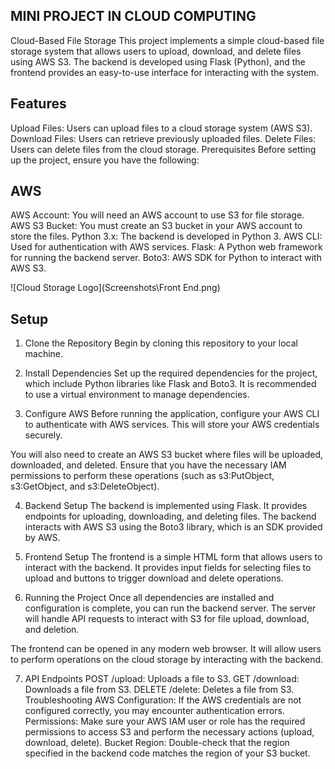 ## MINI PROJECT IN CLOUD COMPUTING
Cloud-Based File Storage
This project implements a simple cloud-based file storage system that allows users to upload, download, and delete files using AWS S3. The backend is developed using Flask (Python), and the frontend provides an easy-to-use interface for interacting with the system.

## Features
Upload Files: Users can upload files to a cloud storage system (AWS S3).
Download Files: Users can retrieve previously uploaded files.
Delete Files: Users can delete files from the cloud storage.
Prerequisites
Before setting up the project, ensure you have the following:
## AWS
AWS Account: You will need an AWS account to use S3 for file storage.
AWS S3 Bucket: You must create an S3 bucket in your AWS account to store the files.
Python 3.x: The backend is developed in Python 3.
AWS CLI: Used for authentication with AWS services.
Flask: A Python web framework for running the backend server.
Boto3: AWS SDK for Python to interact with AWS S3.

![Cloud Storage Logo](Screenshots\Front End.png)

## Setup
1. Clone the Repository
Begin by cloning this repository to your local machine.

2. Install Dependencies
Set up the required dependencies for the project, which include Python libraries like Flask and Boto3. It is recommended to use a virtual environment to manage dependencies.

3. Configure AWS
Before running the application, configure your AWS CLI to authenticate with AWS services. This will store your AWS credentials securely.

You will also need to create an AWS S3 bucket where files will be uploaded, downloaded, and deleted. Ensure that you have the necessary IAM permissions to perform these operations (such as s3:PutObject, s3:GetObject, and s3:DeleteObject).

4. Backend Setup
The backend is implemented using Flask. It provides endpoints for uploading, downloading, and deleting files. The backend interacts with AWS S3 using the Boto3 library, which is an SDK provided by AWS.

5. Frontend Setup
The frontend is a simple HTML form that allows users to interact with the backend. It provides input fields for selecting files to upload and buttons to trigger download and delete operations.

6. Running the Project
Once all dependencies are installed and configuration is complete, you can run the backend server. The server will handle API requests to interact with S3 for file upload, download, and deletion.

The frontend can be opened in any modern web browser. It will allow users to perform operations on the cloud storage by interacting with the backend.

7. API Endpoints
POST /upload: Uploads a file to S3.
GET /download: Downloads a file from S3.
DELETE /delete: Deletes a file from S3.
Troubleshooting
AWS Configuration: If the AWS credentials are not configured correctly, you may encounter authentication errors.
Permissions: Make sure your AWS IAM user or role has the required permissions to access S3 and perform the necessary actions (upload, download, delete).
Bucket Region: Double-check that the region specified in the backend code matches the region of your S3 bucket.
